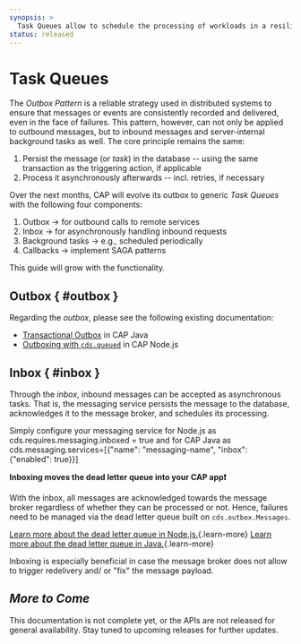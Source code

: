 ```yaml
---
synopsis: >
  Task Queues allow to schedule the processing of workloads in a resilient fashion.
status: released
---
```


# Task Queues

The _Outbox Pattern_ is a reliable strategy used in distributed systems to ensure that messages or events are consistently recorded and delivered, even in the face of failures.
This pattern, however, can not only be applied to outbound messages, but to inbound messages and server-internal background tasks as well.
The core principle remains the same:
1. Persist the message (or _task_) in the database -- using the same transaction as the triggering action, if applicable
2. Process it asynchronously afterwards -- incl. retries, if necessary

Over the next months, CAP will evolve its outbox to generic _Task Queues_ with the following four components:
1. Outbox → for outbound calls to remote services
2. Inbox → for asynchronously handling inbound requests
3. Background tasks → e.g., scheduled periodically
4. Callbacks → implement SAGA patterns

This guide will grow with the functionality.



## Outbox { #outbox }

Regarding the _outbox_, please see the following existing documentation:
- [Transactional Outbox](../../java/outbox) in CAP Java
- [Outboxing with `cds.queued`](../../node.js/queue) in CAP Node.js



## Inbox <Beta /> { #inbox }

Through the _inbox_, inbound messages can be accepted as asynchronous tasks.
That is, the messaging service persists the message to the database, acknowledges it to the message broker, and schedules its processing.

Simply configure your messaging service for Node.js as <Config>cds.requires.messaging.inboxed = true</Config> and for CAP Java as <Config java keyOnly>cds.messaging.services=[{"name": "messaging-name", "inbox": {"enabled": true}}]</Config>

**Inboxing moves the dead letter queue into your CAP app❗️**

With the inbox, all messages are acknowledged towards the message broker regardless of whether they can be processed or not.
Hence, failures need to be managed via the dead letter queue built on `cds.outbox.Messages`.

[Learn more about the dead letter queue in Node.js.](../../node.js/queue#managing-the-dead-letter-queue){.learn-more}
[Learn more about the dead letter queue in Java.](../../java/outbox#outbox-dead-letter-queue){.learn-more}

Inboxing is especially beneficial in case the message broker does not allow to trigger redelivery and/ or "fix" the message payload.



##  <i>  More to Come </i>

This documentation is not complete yet, or the APIs are not released for general availability.
Stay tuned to upcoming releases for further updates.
